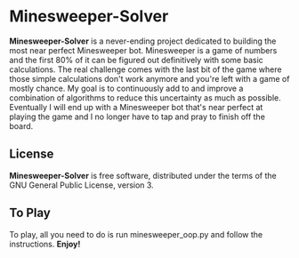 # Minesweeper-Solver
**Minesweeper-Solver** is a never-ending project dedicated to building the most near perfect Minesweeper bot. Minesweeper is a game of numbers and the first 80% of it can be figured out definitively with some basic calculations. The real challenge comes with the last bit of the game where those simple calculations don't work anymore and you're left with a game of mostly chance. My goal is to continuously add to and improve a combination of algorithms to reduce this uncertainty as much as possible. Eventually I will end up with a Minesweeper bot that's near perfect at playing the game and I no longer have to tap and pray to finish off the board.
## License
**Minesweeper-Solver** is free software, distributed under the terms of the GNU General Public License, version 3.
## To Play
To play, all you need to do is run minesweeper_oop.py and follow the instructions. **Enjoy!**